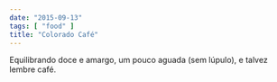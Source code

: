 ```yaml
---
date: "2015-09-13"
tags: [ "food" ]
title: "Colorado Café"
---
```

Equilibrando doce e amargo, um pouco aguada (sem lúpulo), e talvez lembre café.
